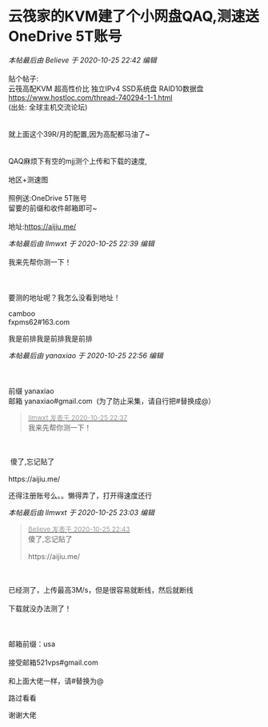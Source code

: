 # 云筏家的KVM建了个小网盘QAQ,测速送OneDrive 5T账号


<i class="pstatus"> 本帖最后由 Believe 于 2020-10-25 22:42 编辑 </i><br />
<br />
贴个帖子:<br />
云筏高配KVM 超高性价比 独立IPv4 SSD系统盘 RAID10数据盘<br />
https://www.hostloc.com/thread-740294-1-1.html<br />
(出处: 全球主机交流论坛)<br />
<br />
<br />
就上面这个39R/月的配置,因为高配都马油了~<br />
<br />
<br />
QAQ麻烦下有空的mjj测个上传和下载的速度,<br />
<br />
地区+测速图<br />
<br />
照例送:OneDrive 5T账号<br />
留要的前缀和收件邮箱即可~<br />
<br />
地址:https://aijiu.me/

<i class="pstatus"> 本帖最后由 llmwxt 于 2020-10-25 22:39 编辑 </i><br />
<br />
我来先帮你测一下！<br />
<br />
<img src="static/image/smiley/default/lol.gif" smilieid="12" border="0" alt="" /><img src="static/image/smiley/default/lol.gif" smilieid="12" border="0" alt="" /><img src="static/image/smiley/default/lol.gif" smilieid="12" border="0" alt="" /><br />
<br />
<br />
要测的地址呢？我怎么没看到地址！

camboo<br />
fxpms62#163.com

我是前排我是前排我是前排

<i class="pstatus"> 本帖最后由 yanaxiao 于 2020-10-25 22:56 编辑 </i><br />
<br />
<img id="aimg_usHRe" onclick="zoom(this, this.src, 0, 0, 0)" class="zoom" src="https://tu.i3.pw/imgs/2020/10/e44bad56adcca37a.png" onmouseover="img_onmouseoverfunc(this)" onload="thumbImg(this)" border="0" alt="" /><br />
<br />
<br />
前缀 yanaxiao<br />
邮箱 yanaxiao#gmail.com&nbsp;&nbsp;(为了防止采集，请自行把#替换成@）

<div class="quote"><blockquote><font size="2"><a href="https://www.hostloc.com/forum.php?mod=redirect&amp;goto=findpost&amp;pid=9351635&amp;ptid=758400" target="_blank"><font color="#999999">llmwxt 发表于 2020-10-25 22:37</font></a></font><br />
我来先帮你测一下！</blockquote></div><br />
<br />
<img src="static/image/smiley/yct/009.gif" smilieid="44" border="0" alt="" /> 傻了,忘记贴了<br />
<br />
https://aijiu.me/

还得注册账号么。。懒得弄了，打开得速度还行<img id="aimg_Y7VoT" onclick="zoom(this, this.src, 0, 0, 0)" class="zoom" src="https://cdn.jsdelivr.net/gh/hishis/forum-master/public/images/patch.gif" onmouseover="img_onmouseoverfunc(this)" onload="thumbImg(this)" border="0" alt="" />

<i class="pstatus"> 本帖最后由 llmwxt 于 2020-10-25 23:03 编辑 </i><br />
<div class="quote"><blockquote><font size="2"><a href="https://www.hostloc.com/forum.php?mod=redirect&amp;goto=findpost&amp;pid=9351670&amp;ptid=758400" target="_blank"><font color="#999999">Believe 发表于 2020-10-25 22:43</font></a></font><br />
傻了,忘记贴了<br />
<br />
https://aijiu.me/</blockquote></div><br />
<br />
已经测了，上传最高3M/s，但是很容易就断线，然后就断线<br />
<br />
下载就没办法测了！<br />
<br />
<img id="aimg_xzN5C" onclick="zoom(this, this.src, 0, 0, 0)" class="zoom" src="https://i.loli.net/2020/10/25/8eQXrRvMznxhSIj.png" onmouseover="img_onmouseoverfunc(this)" onload="thumbImg(this)" border="0" alt="" /><br />
<br />
<br />
邮箱前缀：usa<br />
<br />
接受邮箱521vps#gmail.com<br />
<br />
和上面大佬一样，请#替换为@

路过看看

谢谢大佬
